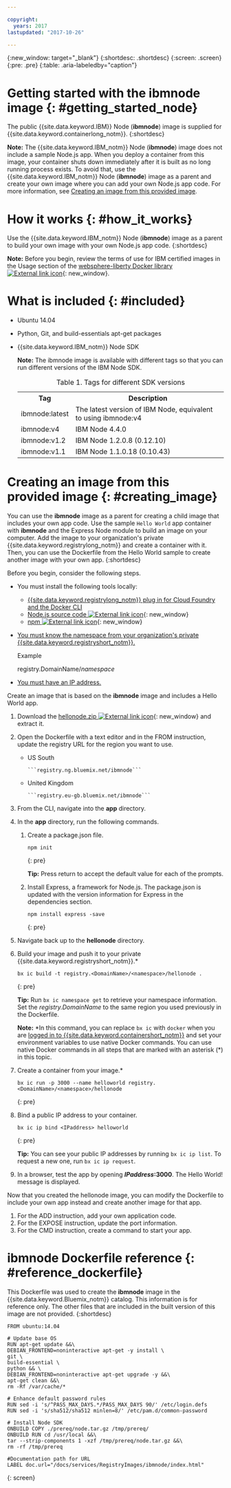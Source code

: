 ```yaml
---

copyright:
  years: 2017
lastupdated: "2017-10-26"

---
```


{:new_window: target="_blank"}
{:shortdesc: .shortdesc}
{:screen: .screen}
{:pre: .pre}
{:table: .aria-labeledby="caption"}

# Getting started with the **ibmnode** image {: #getting_started_node}

The public {{site.data.keyword.IBM}} Node (**ibmnode**) image is supplied for {{site.data.keyword.containerlong_notm}}.
{:shortdesc}

**Note:** The {{site.data.keyword.IBM_notm}} Node (**ibmnode**) image does not include a sample Node.js app. When you deploy a container from this image, your container shuts down immediately after it is built as no long running process exists. To avoid that, use the {{site.data.keyword.IBM_notm}} Node (**ibmnode**) image as a parent and create your own image where you can add your own Node.js app code. For more information, see [Creating an image from this provided image](#creating_image).

# How it works {: #how_it_works}

Use the {{site.data.keyword.IBM_notm}} Node (**ibmnode**) image as a parent to build your own image with your own Node.js app code.
{:shortdesc}

**Note:** Before you begin, review the terms of use for IBM certified images in the Usage section of the [websphere-liberty Docker library ![External link icon](../../../icons/launch-glyph.svg "External link icon:")](https://github.com/docker-library/docs/tree/master/websphere-liberty){: new_window}.

# What is included {: #included}

* Ubuntu 14.04
* Python, Git, and build-essentials apt-get packages
* {{site.data.keyword.IBM_notm}} Node SDK

    **Note:** The ibmnode image is available with different tags so that you can run different versions of the IBM Node SDK.

    <table>
    <caption> Table 1. Tags for different SDK versions </caption>
      <tr>
        <th> Tag </th>
        <th> Description </th>
      </tr>
      <tr>
        <td> ibmnode:latest </td>
        <td> The latest version of IBM Node, equivalent to using ibmnode:v4 </td>
      </tr>
      <tr>
        <td> ibmnode:v4 </td>
        <td> IBM Node 4.4.0 </td>
      </tr>
      <tr>
        <td> ibmnode:v1.2 </td>
        <td> IBM Node 1.2.0.8 (0.12.10) </td>
      </tr>
      <tr>
        <td> ibmnode:v1.1 </td>
        <td> IBM Node 1.1.0.18 (0.10.43) </td>
      </tr>
    </table>


# Creating an image from this provided image {: #creating_image}

You can use the **ibmnode** image as a parent for creating a child image that includes your own app code. Use the sample `Hello World` app container with **ibmnode** and the Express Node module to build an image on your computer. Add the image to your organization's private {{site.data.keyword.registrylong_notm}} and create a container with it. Then, you can use the Dockerfile from the Hello World sample to create another image with your own app.
{:shortdesc}

Before you begin, consider the following steps.

* You must install the following tools locally:
  * [{{site.data.keyword.registrylong_notm}} plug in for Cloud Foundry and the Docker CLI](/docs/containers/container_cli_cfic_install.html)
  * [Node.js source code ![External link icon](../../../icons/launch-glyph.svg "External link icon")](https://nodejs.org/en/download/){: new_window}
  * [npm ![External link icon](../../../icons/launch-glyph.svg "External link icon")](https://github.com/npm/npm){: new_window}
* [You must know the namespace from your organization's private {{site.data.keyword.registryshort_notm}}.](/docs/containers/container_cli_reference_cfic.html#container_cli_reference_cfic__namespace)

    Example

    registry.DomainName/<var class="keyword varname">namespace</var>

* [You must have an IP address.](/docs/containers/container_cli_reference_cfic.html#container_cli_reference_cfic__ip_request)

Create an image that is based on the **ibmnode** image and includes a Hello World app.
1.  Download the [hellonode.zip ![External link icon](../../../icons/launch-glyph.svg "External link icon")](ftp://public.dhe.ibm.com/cloud/bluemix/containers/hellonode.zip){: new_window} and extract it.
1.  Open the Dockerfile with a text editor and in the FROM instruction, update the registry URL for the region you want to use.

    <ul>
    <li>US South

        ```registry.ng.bluemix.net/ibmnode```

    </li>
    <li>United Kingdom

        ```registry.eu-gb.bluemix.net/ibmnode```

      </li>
    </ul>

1.  From the CLI, navigate into the **app** directory.
1.  In the **app** directory, run the following commands.
    1.  Create a package.json file.

        ```
        npm init
        ```
        {: pre}

        **Tip:** Press return to accept the default value for each of the prompts.

    2.  Install Express, a framework for Node.js. The package.json is updated with the version information for Express in the dependencies section.

        ```
        npm install express -save
        ```
        {: pre}

1.  Navigate back up to the **hellonode** directory.
1.  Build your image and push it to your private {{site.data.keyword.registryshort_notm}}.*

    ```
    bx ic build -t registry.<DomainName>/<namespace>/hellonode .
    ```
    {: pre}

    **Tip:** Run `bx ic namespace get` to retrieve your namespace information.  Set the _registry.DomainName_ to the same region you used previously in the Dockerfile.

    **Note:** \*In this command, you can replace `bx ic` with `docker` when you are [logged in to {{site.data.keyword.containershort_notm}}](/docs/containers/container_cli_cfic_install.html#container_cli_login) and set your environment variables to use native Docker commands. You can use native Docker commands in all steps that are marked with an asterisk (*) in this topic.

1.  Create a container from your image.*

    ```
    bx ic run -p 3000 --name helloworld registry.<DomainName>/<namespace>/hellonode
    ```
    {: pre}

1.  Bind a public IP address to your container.

    ```
    bx ic ip bind <IPaddress> helloworld
    ```
    {: pre}

    **Tip:** You can see your public IP addresses by running `bx ic ip list`. To request a new one, run `bx ic ip request`.

1. In a browser, test the app by opening **<var class="varname">IPaddress</var>:3000**. The Hello World! message is displayed.

Now that you created the hellonode image, you can modify the Dockerfile to include your own app instead and create another image for that app.

1.  For the ADD instruction, add your own application code.
1.  For the EXPOSE instruction, update the port information.
1.  For the CMD instruction, create a command to start your app.


# **ibmnode** Dockerfile reference {: #reference_dockerfile}

This Dockerfile was used to create the **ibmnode** image in the {{site.data.keyword.Bluemix_notm}} catalog. This information is for reference only. The other files that are included in the built version of this image are not provided.
{:shortdesc}

```
FROM ubuntu:14.04

# Update base OS
RUN apt-get update &&\
DEBIAN_FRONTEND=noninteractive apt-get -y install \
git \
build-essential \
python && \
DEBIAN_FRONTEND=noninteractive apt-get upgrade -y &&\
apt-get clean &&\
rm -Rf /var/cache/*

# Enhance default password rules
RUN sed -i 's/^PASS_MAX_DAYS.*/PASS_MAX_DAYS 90/' /etc/login.defs
RUN sed -i 's/sha512/sha512 minlen=8/' /etc/pam.d/common-password

# Install Node SDK
ONBUILD COPY ./prereq/node.tar.gz /tmp/prereq/
ONBUILD RUN cd /usr/local &&\
tar --strip-components 1 -xzf /tmp/prereq/node.tar.gz &&\
rm -rf /tmp/prereq

#Documentation path for URL
LABEL doc.url="/docs/services/RegistryImages/ibmnode/index.html"
```
{: screen}
